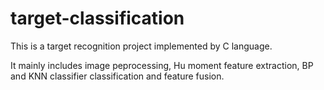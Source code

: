 # target-classification

This is a target recognition project implemented by C language.

It mainly includes image peprocessing, Hu moment feature extraction, BP and KNN classifier classification and feature fusion. 
